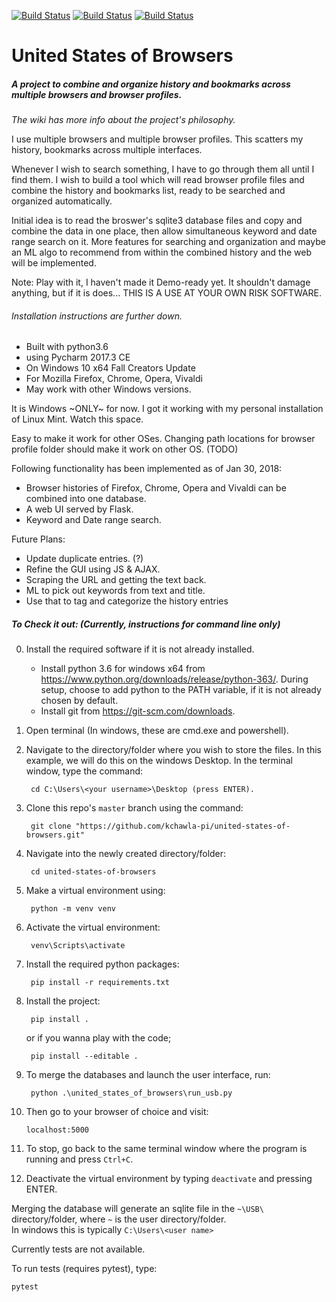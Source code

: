 [![Build Status](https://circleci.com/gh/kchawla-pi/united-states-of-browsers.svg?branch=master)](https://circleci.com/gh/kchawla-pi/united-states-of-browsers)
[![Build Status](https://dev.azure.com/kchawla-pi/united-states-of-browsers/_apis/build/status/kchawla-pi.united-states-of-browsers?branchName=master)](https://dev.azure.com/kchawla-pi/united-states-of-browsers/_build/latest?definitionId=1&branchName=master)
[![Build Status](https://codecov.io/gh/kchawla-pi/united-states-of-browsers/branch/master/graph/badge.svg)](https://codecov.io/gh/kchawla-pi/united-states-of-browsers)



# United States of Browsers
##### A project to combine and organize history and bookmarks across multiple browsers and browser profiles.

*The wiki has more info about the project's philosophy.*

I use multiple browsers and multiple browser profiles. This scatters my history, bookmarks across multiple interfaces. 

Whenever I wish to search something, I have to go through them all until I find them. I wish to build a tool which will read browser profile files and combine the history and bookmarks list, ready to be searched and organized automatically.

Initial idea is to read the broswer's sqlite3 database files and copy and combine the data in one place, then allow simultaneous keyword and date range search on it. More features for searching and organization and maybe an ML algo to recommend from within the combined history and the web will be implemented.

Note: Play with it, I haven't made it Demo-ready yet.
It shouldn't damage anything, but if it is does...
THIS IS A USE AT YOUR OWN RISK SOFTWARE.

###### Installation instructions are further down.

 - Built with python3.6
 - using Pycharm 2017.3 CE
 - On Windows 10 x64 Fall Creators Update
 - For Mozilla Firefox, Chrome, Opera, Vivaldi
 - May work with other Windows versions.

It is Windows ~ONLY~ for now. I got it working with my personal installation of Linux Mint. Watch this space.

Easy to make it work for other OSes.
Changing path locations for browser profile folder should make it work on other OS. (TODO)

Following functionality has been implemented as of Jan 30, 2018:
 - Browser histories of Firefox, Chrome, Opera and Vivaldi can be combined into one database.
 - A web UI served by Flask.
 - Keyword and Date range search.
  
  
Future Plans:  
 - Update duplicate entries. (?)
 - Refine the GUI using JS & AJAX.
 - Scraping the URL and getting the text back.
 - ML to pick out keywords from text and title.
 - Use that to tag and categorize the history entries

##### To Check it out: (Currently, instructions for command line only)

0. Install the required software if it is not already installed.  
     - Install python 3.6 for windows x64 from https://www.python.org/downloads/release/python-363/.
     During setup, choose to add python to the PATH variable, if it is not already chosen by default.
     - Install git from https://git-scm.com/downloads.
1. Open terminal (In windows, these are cmd.exe and powershell).
2. Navigate to the directory/folder where you wish to store the files.
     In this example, we will do this on the windows Desktop.
     In the terminal window, type the command:

        cd C:\Users\<your username>\Desktop (press ENTER).
3. Clone this repo's `master` branch using the command:

        git clone "https://github.com/kchawla-pi/united-states-of-browsers.git"
4. Navigate into the newly created directory/folder:

        cd united-states-of-browsers
5. Make a virtual environment using:

        python -m venv venv
6. Activate the virtual environment:

        venv\Scripts\activate
7. Install the required python packages:

        pip install -r requirements.txt
8. Install the project:

        pip install .
      or if you wanna play with the code;
        
        pip install --editable .
        
9. To merge the databases and launch the user interface, run:

        python .\united_states_of_browsers\run_usb.py

10. Then go to your browser of choice and visit:

        localhost:5000
11. To stop, go back to the same terminal window  where the program is running and press `Ctrl+C`.
12. Deactivate the virtual environment by typing `deactivate` and pressing ENTER.

Merging the database will generate an sqlite file in the `~\USB\` directory/folder, where `~` is the user directory/folder.  
In windows this is typically `C:\Users\<user name>`

Currently tests are not available.

To run tests (requires pytest), type:

    pytest

